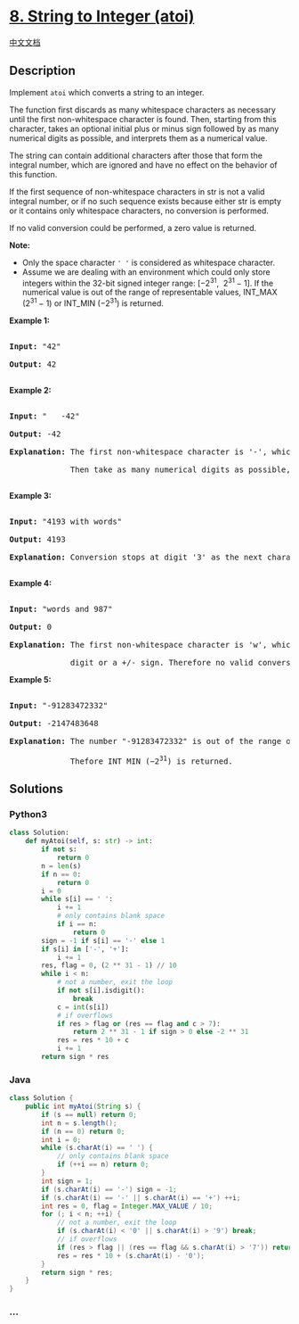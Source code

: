 # [8. String to Integer (atoi)](https://leetcode.com/problems/string-to-integer-atoi)

[中文文档](</solution/0000-0099/0008.String%20to%20Integer%20(atoi)/README.md>)

## Description

<p>Implement <code><span>atoi</span></code> which&nbsp;converts a string to an integer.</p>

<p>The function first discards as many whitespace characters as necessary until the first non-whitespace character is found. Then, starting from this character, takes an optional initial plus or minus sign followed by as many numerical digits as possible, and interprets them as a numerical value.</p>

<p>The string can contain additional characters after those that form the integral number, which are ignored and have no effect on the behavior of this function.</p>

<p>If the first sequence of non-whitespace characters in str is not a valid integral number, or if no such sequence exists because either str is empty or it contains only whitespace characters, no conversion is performed.</p>

<p>If no valid conversion could be performed, a zero value is returned.</p>

<p><strong>Note:</strong></p>

<ul>
    <li>Only the space character <code>&#39; &#39;</code> is considered as whitespace character.</li>
    <li>Assume we are dealing with an environment which could only store integers within the 32-bit signed integer range: [&minus;2<sup>31</sup>,&nbsp; 2<sup>31&nbsp;</sup>&minus; 1]. If the numerical value is out of the range of representable values, INT_MAX (2<sup>31&nbsp;</sup>&minus; 1) or INT_MIN (&minus;2<sup>31</sup>) is returned.</li>
</ul>

<p><strong>Example 1:</strong></p>

<pre>

<strong>Input:</strong> &quot;42&quot;

<strong>Output:</strong> 42

</pre>

<p><strong>Example 2:</strong></p>

<pre>

<strong>Input:</strong> &quot;   -42&quot;

<strong>Output:</strong> -42

<strong>Explanation:</strong> The first non-whitespace character is &#39;-&#39;, which is the minus sign.

&nbsp;            Then take as many numerical digits as possible, which gets 42.

</pre>

<p><strong>Example 3:</strong></p>

<pre>

<strong>Input:</strong> &quot;4193 with words&quot;

<strong>Output:</strong> 4193

<strong>Explanation:</strong> Conversion stops at digit &#39;3&#39; as the next character is not a numerical digit.

</pre>

<p><strong>Example 4:</strong></p>

<pre>

<strong>Input:</strong> &quot;words and 987&quot;

<strong>Output:</strong> 0

<strong>Explanation:</strong> The first non-whitespace character is &#39;w&#39;, which is not a numerical 

&nbsp;            digit or a +/- sign. Therefore no valid conversion could be performed.</pre>

<p><strong>Example 5:</strong></p>

<pre>

<strong>Input:</strong> &quot;-91283472332&quot;

<strong>Output:</strong> -2147483648

<strong>Explanation:</strong> The number &quot;-91283472332&quot; is out of the range of a 32-bit signed integer.

&nbsp;            Thefore INT_MIN (&minus;2<sup>31</sup>) is returned.</pre>

## Solutions

<!-- tabs:start -->

### **Python3**

```python
class Solution:
    def myAtoi(self, s: str) -> int:
        if not s:
            return 0
        n = len(s)
        if n == 0:
            return 0
        i = 0
        while s[i] == ' ':
            i += 1
            # only contains blank space
            if i == n:
                return 0
        sign = -1 if s[i] == '-' else 1
        if s[i] in ['-', '+']:
            i += 1
        res, flag = 0, (2 ** 31 - 1) // 10
        while i < n:
            # not a number, exit the loop
            if not s[i].isdigit():
                break
            c = int(s[i])
            # if overflows
            if res > flag or (res == flag and c > 7):
                return 2 ** 31 - 1 if sign > 0 else -2 ** 31
            res = res * 10 + c
            i += 1
        return sign * res
```

### **Java**

```java
class Solution {
    public int myAtoi(String s) {
        if (s == null) return 0;
        int n = s.length();
        if (n == 0) return 0;
        int i = 0;
        while (s.charAt(i) == ' ') {
            // only contains blank space
            if (++i == n) return 0;
        }
        int sign = 1;
        if (s.charAt(i) == '-') sign = -1;
        if (s.charAt(i) == '-' || s.charAt(i) == '+') ++i;
        int res = 0, flag = Integer.MAX_VALUE / 10;
        for (; i < n; ++i) {
            // not a number, exit the loop
            if (s.charAt(i) < '0' || s.charAt(i) > '9') break;
            // if overflows
            if (res > flag || (res == flag && s.charAt(i) > '7')) return sign > 0 ? Integer.MAX_VALUE : Integer.MIN_VALUE;
            res = res * 10 + (s.charAt(i) - '0');
        }
        return sign * res;
    }
}
```

### **...**

```

```

<!-- tabs:end -->
